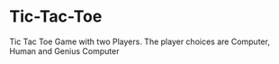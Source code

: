 # Tic-Tac-Toe
Tic Tac Toe Game  with two Players. The player choices are Computer, Human and Genius Computer
